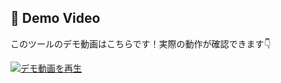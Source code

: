 ## 🎥 Demo Video
このツールのデモ動画はこちらです！実際の動作が確認できます👇

[![デモ動画を再生](https://img.youtube.com/vi/_v-ae7-HtPo/0.jpg)](https://youtu.be/_v-ae7-HtPo)
